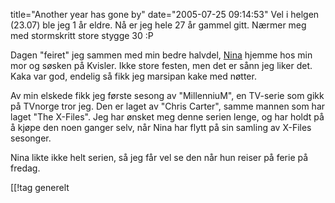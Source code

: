 title="Another year has gone by"
date="2005-07-25 09:14:53"
Vel i helgen (23.07) ble jeg 1 år eldre. Nå er jeg hele 27 år gammel gitt. Nærmer meg med stormskritt store stygge 30 :P

Dagen "feiret" jeg sammen med min bedre halvdel, <a href="http://nenia.slaskdot.org">Nina</a> hjemme hos min mor og søsken på Kvisler. Ikke store festen, men det er sånn jeg liker det. Kaka var god, endelig så fikk jeg marsipan kake med nøtter.

Av min elskede fikk jeg første sesong av "MillenniuM", en TV-serie som gikk på TVnorge tror jeg. Den er laget av "Chris Carter", samme mannen som har laget "The X-Files". Jeg har ønsket meg denne serien lenge, og har holdt på å kjøpe den noen ganger selv, når Nina har flytt på sin samling av X-Files sesonger.

Nina likte ikke helt serien, så jeg får vel se den når hun reiser på ferie på fredag.

[[!tag  generelt
